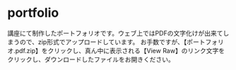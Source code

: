 # portfolio
講座にて制作したポートフォリオです。ウェブ上ではPDFの文字化けが出来てしまうので、zip形式でアップロードしています。
お手数ですが、【ポートフォリオ.pdf.zip】をクリックし、真ん中に表示される【View Raw】のリンク文字をクリックし、ダウンロードしたファイルをお開きください。
